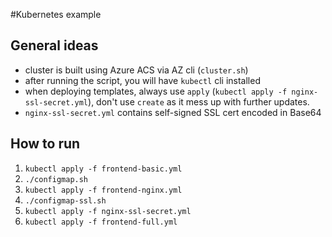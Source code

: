 #Kubernetes example

## General ideas
* cluster is built using Azure ACS via AZ cli (`cluster.sh`)
* after running the script, you will have `kubectl` cli installed
* when deploying templates, always use `apply` (`kubectl apply -f nginx-ssl-secret.yml`),
don't use `create` as it mess up with further updates.
* `nginx-ssl-secret.yml` contains self-signed SSL cert encoded in Base64


## How to run
1. `kubectl apply -f frontend-basic.yml`
2. `./configmap.sh`
3. `kubectl apply -f frontend-nginx.yml`
4. `./configmap-ssl.sh`
5. `kubectl apply -f nginx-ssl-secret.yml`
6. `kubectl apply -f frontend-full.yml`
